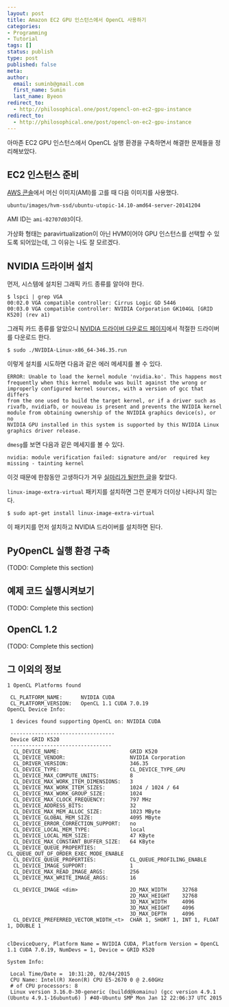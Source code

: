 ```yaml
---
layout: post
title: Amazon EC2 GPU 인스턴스에서 OpenCL 사용하기
categories:
- Programming
- Tutorial
tags: []
status: publish
type: post
published: false
meta:
author:
  email: suminb@gmail.com
  first_name: Sumin
  last_name: Byeon
redirect_to:
  - http://philosophical.one/post/opencl-on-ec2-gpu-instance
redirect_to:
  - http://philosophical.one/post/opencl-on-ec2-gpu-instance
---
```


아마존 EC2 GPU 인스턴스에서 OpenCL 실행 환경을 구축하면서 해결한 문제들을 정리해보았다.

EC2 인스턴스 준비
-----------------

[AWS 콘솔][]에서 머신 이미지(AMI)를 고를 때 다음 이미지를 사용했다.

    ubuntu/images/hvm-ssd/ubuntu-utopic-14.10-amd64-server-20141204

AMI ID는 `ami-02707d03`이다.

가상화 형태는 paravirtualization이 아닌 HVM이어야 GPU 인스턴스를 선택할 수 있도록 되어있는데, 그 이유는 나도 잘 모르겠다.


NVIDIA 드라이버 설치
--------------------

먼저, 시스템에 설치된 그래픽 카드 종류를 알아야 한다.

    $ lspci | grep VGA
    00:02.0 VGA compatible controller: Cirrus Logic GD 5446
    00:03.0 VGA compatible controller: NVIDIA Corporation GK104GL [GRID K520] (rev a1)

그래픽 카드 종류를 알았으니 [NVIDIA 드라이버 다운로드 페이지](http://www.nvidia.com/Download/index.aspx?lang=en-us)에서 적절한 드라이버를 다운로드 한다.

    $ sudo ./NVIDIA-Linux-x86_64-346.35.run

이렇게 설치를 시도하면 다음과 같은 에러 메세지를 볼 수 있다.

    ERROR: Unable to load the kernel module 'nvidia.ko'. This happens most
    frequently when this kernel module was built against the wrong or
    improperly configured kernel sources, with a version of gcc that differs
    from the one used to build the target kernel, or if a driver such as
    rivafb, nvidiafb, or nouveau is present and prevents the NVIDIA kernel
    module from obtaining ownership of the NVIDIA graphics device(s), or no
    NVIDIA GPU installed in this system is supported by this NVIDIA Linux
    graphics driver release.

`dmesg`를 보면 다음과 같은 메세지를 볼 수 있다.

    nvidia: module verification failed: signature and/or  required key missing - tainting kernel

이것 때문에 한참동안 고생하다가 겨우 [실마리가 될만한 글](https://devtalk.nvidia.com/default/topic/547588/linux/error-installing-nvidia-drivers-on-x86_64-amazon-ec2-gpu-cluster-t20-gpu-/post/4321421/#4321421)을 찾았다.

`linux-image-extra-virtual` 패키지를 설치하면 그런 문제가 더이상 나타나지 않는다.

    $ sudo apt-get install linux-image-extra-virtual

이 패키지를 먼저 설치하고 NVIDIA 드라이버를 설치하면 된다.


PyOpenCL 실행 환경 구축
-----------------------

(TODO: Complete this section)


예제 코드 실행시켜보기
----------------------

(TODO: Complete this section)

OpenCL 1.2
----------

(TODO: Complete this section)

그 이외의 정보
--------------

    1 OpenCL Platforms found

     CL_PLATFORM_NAME:      NVIDIA CUDA
     CL_PLATFORM_VERSION:   OpenCL 1.1 CUDA 7.0.19
    OpenCL Device Info:

     1 devices found supporting OpenCL on: NVIDIA CUDA

     ----------------------------------
     Device GRID K520
     ---------------------------------
      CL_DEVICE_NAME:                       GRID K520
      CL_DEVICE_VENDOR:                     NVIDIA Corporation
      CL_DRIVER_VERSION:                    346.35
      CL_DEVICE_TYPE:                       CL_DEVICE_TYPE_GPU
      CL_DEVICE_MAX_COMPUTE_UNITS:          8
      CL_DEVICE_MAX_WORK_ITEM_DIMENSIONS:   3
      CL_DEVICE_MAX_WORK_ITEM_SIZES:        1024 / 1024 / 64
      CL_DEVICE_MAX_WORK_GROUP_SIZE:        1024
      CL_DEVICE_MAX_CLOCK_FREQUENCY:        797 MHz
      CL_DEVICE_ADDRESS_BITS:               32
      CL_DEVICE_MAX_MEM_ALLOC_SIZE:         1023 MByte
      CL_DEVICE_GLOBAL_MEM_SIZE:            4095 MByte
      CL_DEVICE_ERROR_CORRECTION_SUPPORT:   no
      CL_DEVICE_LOCAL_MEM_TYPE:             local
      CL_DEVICE_LOCAL_MEM_SIZE:             47 KByte
      CL_DEVICE_MAX_CONSTANT_BUFFER_SIZE:   64 KByte
      CL_DEVICE_QUEUE_PROPERTIES:           CL_QUEUE_OUT_OF_ORDER_EXEC_MODE_ENABLE
      CL_DEVICE_QUEUE_PROPERTIES:           CL_QUEUE_PROFILING_ENABLE
      CL_DEVICE_IMAGE_SUPPORT:              1
      CL_DEVICE_MAX_READ_IMAGE_ARGS:        256
      CL_DEVICE_MAX_WRITE_IMAGE_ARGS:       16

      CL_DEVICE_IMAGE <dim>                 2D_MAX_WIDTH     32768
                                            2D_MAX_HEIGHT    32768
                                            3D_MAX_WIDTH     4096
                                            3D_MAX_HEIGHT    4096
                                            3D_MAX_DEPTH     4096
      CL_DEVICE_PREFERRED_VECTOR_WIDTH_<t>  CHAR 1, SHORT 1, INT 1, FLOAT 1, DOUBLE 1


    clDeviceQuery, Platform Name = NVIDIA CUDA, Platform Version = OpenCL 1.1 CUDA 7.0.19, NumDevs = 1, Device = GRID K520

    System Info:

     Local Time/Date =  10:31:20, 02/04/2015
     CPU Name: Intel(R) Xeon(R) CPU E5-2670 0 @ 2.60GHz
     # of CPU processors: 8
     Linux version 3.16.0-30-generic (buildd@komainu) (gcc version 4.9.1 (Ubuntu 4.9.1-16ubuntu6) ) #40-Ubuntu SMP Mon Jan 12 22:06:37 UTC 2015



[AWS 콘솔]: http://console.aws.amazon.com
[버그 리포트]: https://bugs.launchpad.net/ubuntu/+source/ubuntu-drivers-common/+bug/1310489